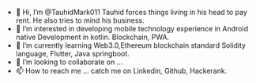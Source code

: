 - 👋 Hi, I’m @TauhidMark011 Tauhid forces things living in his head to pay rent. He also tries to mind his business.
- 👀 I’m interested in developing mobile technology experience in Android native Development in kotlin. Blockchain, PWA.  
- 🌱 I’m currently learning Web3.0,Ethereum blockchain standard Solidity language, Flutter, Java springboot.
- 💞️ I’m looking to collaborate on ...
- 📫 How to reach me ... catch me on Linkedin, Github, Hackerank.

<!---
TauhidMark011/TauhidMark011 is a ✨ special ✨ repository because its `README.md` (this file) appears on your GitHub profile.
You can click the Preview link to take a look at your changes.
--->
